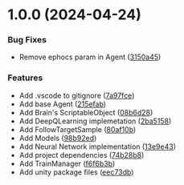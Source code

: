 # 1.0.0 (2024-04-24)


### Bug Fixes

* Remove ephocs param in Agent ([3150a45](https://github.com/homy-game-studio/hgs-unity-rl-agents/commit/3150a453df818e63d5f24e20eec384b138d71e63))


### Features

* Add .vscode to gitignore ([7a97fce](https://github.com/homy-game-studio/hgs-unity-rl-agents/commit/7a97fce3e5734202b8ac31571459260939e0f083))
* Add base Agent ([215efab](https://github.com/homy-game-studio/hgs-unity-rl-agents/commit/215efabcd33b4180c21628825ed851461f5c0e7f))
* Add Brain's ScriptableObject ([08b6d28](https://github.com/homy-game-studio/hgs-unity-rl-agents/commit/08b6d28a43e6fba51c8198e7ae0b9b3a80686cd7))
* Add DeepQLearning implemetation ([2ba5158](https://github.com/homy-game-studio/hgs-unity-rl-agents/commit/2ba5158bd1d0194685659ede57fbe706a12102ff))
* Add FollowTargetSample ([80af10b](https://github.com/homy-game-studio/hgs-unity-rl-agents/commit/80af10b691556976ab06103cbd2e7ec8c99ead1a))
* Add Models ([98b92ed](https://github.com/homy-game-studio/hgs-unity-rl-agents/commit/98b92ed94af55961e9a08a9bae83adbd522c6c6a))
* Add Neural Network implementation ([13e9e43](https://github.com/homy-game-studio/hgs-unity-rl-agents/commit/13e9e4393cc7c94381e33c6be1b45b24ced21d59))
* Add project dependencies ([74b28b8](https://github.com/homy-game-studio/hgs-unity-rl-agents/commit/74b28b87833705b933c3d28800924ef3c8951454))
* Add TrainManager ([f6f6b3b](https://github.com/homy-game-studio/hgs-unity-rl-agents/commit/f6f6b3b872907c50e4f22c826698ac7f48dbde8b))
* Add unity package files ([eec73db](https://github.com/homy-game-studio/hgs-unity-rl-agents/commit/eec73dbae867e5f8e83ca4674606da6d1103a00a))
